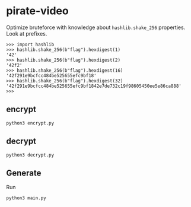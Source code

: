 # pirate-video

Optimize bruteforce with knowledge about `hashlib.shake_256` properties. Look at prefixes.
```
>>> import hashlib
>>> hashlib.shake_256(b"flag").hexdigest(1)
'42'
>>> hashlib.shake_256(b"flag").hexdigest(2)
'42f2'
>>> hashlib.shake_256(b"flag").hexdigest(16)
'42f291e9bcfcc484be525655efc9bf18'
>>> hashlib.shake_256(b"flag").hexdigest(32)
'42f291e9bcfcc484be525655efc9bf1842e7de732c19f98605450ee5e86ca888'
>>> 
```

## encrypt
```
python3 encrypt.py
```

## decrypt
```
python3 decrypt.py
```

## Generate

Run
```
python3 main.py
```
